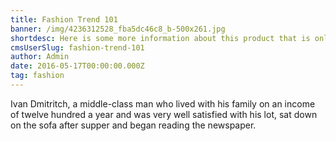 ```yaml
---
title: Fashion Trend 101
banner: /img/4236312528_fba5dc46c8_b-500x261.jpg
shortdesc: Here is some more information about this product that is only revealed once clicked on.
cmsUserSlug: fashion-trend-101
author: Admin
date: 2016-05-17T00:00:00.000Z
tag: fashion
---
```


Ivan Dmitritch, a middle-class man who lived with his family on an income of twelve hundred a year and was very well satisfied with his lot, sat down on the sofa after supper and began reading the newspaper.